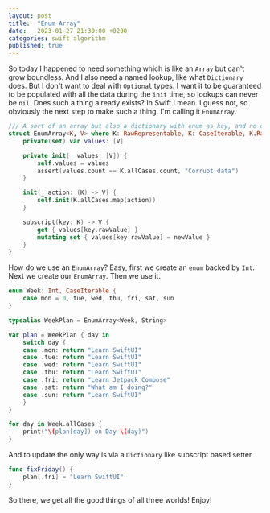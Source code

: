 ```yaml
---
layout: post
title:  "Enum Array"
date:   2023-01-27 21:30:00 +0200
categories: swift algorithm
published: true
---
```

So today I happened to need something which is like an `Array` but can't grow boundless. And I also need a named lookup, like what `Dictionary` does. But I don't want to deal with `Optional` types. I want it to be guaranteed to be populated with all the data during the `init` time, so lookups can never be `nil`. Does such a thing already exists? In Swift I mean. I guess not, so obviously the next step to make such a thing. I'm calling it `EnumArray`.

```swift
/// A sort of an array but also a dictionary with enum as key, and no optionals
struct EnumArray<K, V> where K: RawRepresentable, K: CaseIterable, K.RawValue == Int {
    private(set) var values: [V]

    private init(_ values: [V]) {
        self.values = values
        assert(values.count == K.allCases.count, "Corrupt data")
    }

    init(_ action: (K) -> V) {
        self.init(K.allCases.map(action))
    }

    subscript(key: K) -> V {
        get { values[key.rawValue] }
        mutating set { values[key.rawValue] = newValue }
    }
}
```

How do we use an `EnumArray`? Easy, first we create an `enum` backed by `Int`. Next we create our `EnumArray`. Then we use it.

```swift
enum Week: Int, CaseIterable {
    case mon = 0, tue, wed, thu, fri, sat, sun
}

typealias WeekPlan = EnumArray<Week, String>

var plan = WeekPlan { day in
    switch day {
    case .mon: return "Learn SwiftUI"
    case .tue: return "Learn SwiftUI"
    case .wed: return "Learn SwiftUI"
    case .thu: return "Learn SwiftUI"
    case .fri: return "Learn Jetpack Compose"
    case .sat: return "What am I doing?"
    case .sun: return "Learn SwiftUI"
    }
}

for day in Week.allCases {
    print("\(plan[day]) on Day \(day)")
}
```

And to update the only way is via a `Dictionary` like subscript based setter

```swift
func fixFriday() {
    plan[.fri] = "Learn SwiftUI"
}
```

So there, we get all the good things of all three worlds! Enjoy!